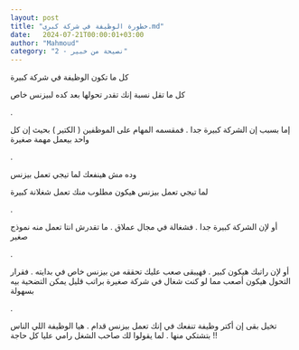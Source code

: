 ```yaml
---
layout: post
title: "خطورة الوظيفة في شركة كبرى.md"
date:   2024-07-21T00:00:01+03:00
author: "Mahmoud"
category: "2 - نصيحة من خبير"
---
```

كل ما تكون الوظيفة في شركة كبيرة

كل ما تقل نسبة إنك تقدر تحولها بعد كده لبيزنس خاص

.

إما بسبب إن الشركة كبيرة جدا . فمقسمه المهام على
الموظفين ( الكتير ) بحيث إن كل واحد بيعمل مهمة صغيرة

.

وده مش هينفعك لما تيجي تعمل بيزنس

لما تيجي تعمل بيزنس هيكون مطلوب منك تعمل شغلانة
كبيرة

.

أو لإن الشركة كبيرة جدا . فشغالة في مجال عملاق . ما
تقدرش انتا تعمل منه نموذج صغير

.

أو لإن راتبك هيكون كبير . فهيبقى صعب عليك تحققه من بيزنس
خاص في بدايته . فقرار التحول هيكون أصعب مما لو كنت شغال في شركة صغيرة
براتب قليل يمكن التضحية بيه بسهولة

.

تخيل بقى إن أكتر وظيفة تنفعك في إنك تعمل بيزنس قدام .
هيا الوظيفة اللي الناس بتشتكي منها . لما يقولوا لك صاحب الشغل رامي عليا
كل حاجة !!
